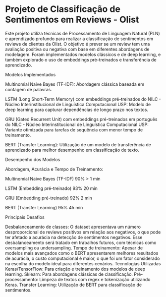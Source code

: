 # Projeto de Classificação de Sentimentos em Reviews - Olist
Este projeto utiliza técnicas de Processamento de Linguagem Natural (PLN) e aprendizado profundo para realizar a classificação de sentimentos em reviews de clientes da Olist. O objetivo é prever se um review tem uma avaliação positiva ou negativa com base em diferentes abordagens de modelagem. Foram implementados modelos clássicos e de deep learning, e também explorado o uso de embeddings pré-treinados e transferência de aprendizado.

Modelos Implementados

Multinomial Naive Bayes (TF-IDF): Abordagem clássica baseada em contagem de palavras.

LSTM (Long Short-Term Memory) com embeddings pré-treinados do NILC - Núcleo Interinstitucional de Linguística Computacional USP: Modelo de deep learning para capturar dependências de longo prazo nos textos.

GRU (Gated Recurrent Unit) com embeddings pré-treinados em português do NILC - Núcleo Interinstitucional de Linguística Computacional USP: Variante otimizada para tarefas de sequência com menor tempo de treinamento.

BERT (Transfer Learning): Utilização de um modelo de transferência de aprendizado para melhor desempenho em classificação de texto.

Desempenho dos Modelos

Abordagem,	Acurácia e	Tempo de Treinamento: 

Multinomial Naive Bayes (TF-IDF)	90%   > 1 min

LSTM (Embedding pré-treinado)	93%	  20 min

GRU (Embedding pré-treinado)	92%	  2 min

BERT (Transfer Learning)	95%	  45 min

Principais Desafios

Desbalanceamento de classes: O dataset apresentava um número desproporcional de reviews positivos em relação aos negativos, o que pode ter afetado a acurácia na detecção de sentimentos negativos. Esse desbalanceamento será tratado em trabalhos futuros, com técnicas como oversampling ou undersampling.
Tempo de treinamento: Apesar de modelos mais avançados como o BERT apresentarem melhores resultados de acurácia, o custo computacional é maior, o que foi um fator considerado na escolha do modelo ideal para diferentes cenários.
Tecnologias Utilizadas
Keras/TensorFlow: Para criação e treinamento dos modelos de deep learning.
Sklearn: Para abordagens clássicas de classificação.
Pré-processamento: Limpeza de textos com regex e tokenização utilizando Keras.
Transfer Learning: Utilização de BERT para classificação de sentimentos.
